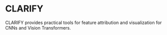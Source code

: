 # CLARIFY
CLARIFY provides practical tools for feature attribution and visualization for CNNs and Vision Transformers.
